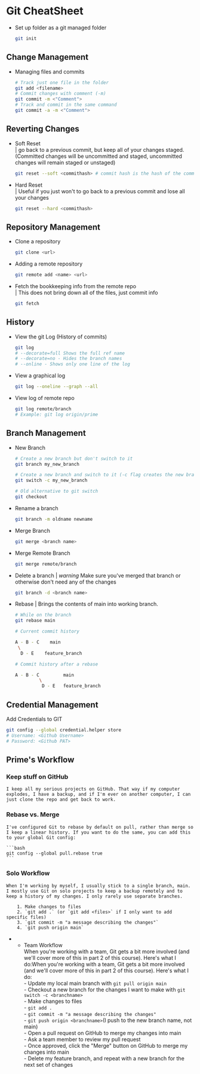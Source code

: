 # Git CheatSheet

* Set up folder as a git managed folder  
    ```bash
    git init
    ```

## Change Management
* Managing files and commits  
    ```bash                                                                                                                                                                                      # Track all files in the folder                                                                                                                                                              git add -all
    # Track just one file in the folder
    git add <filename>
    # Commit changes with comment (-m)
    git commit -m <"Comment">
    # Track and commit in the same command
    git commit -a -m <"Comment">                                                                                                                                                                 ```
## Reverting Changes
* Soft Reset  
| go back to a previous commit, but keep all of your changes staged. (Committed changes will be uncommitted and staged, uncommitted changes will remain staged or unstaged)
    ```bash
    git reset --soft <commithash> # commit hash is the hash of the commit you want to rever too
    ```
* Hard Reset  
| Useful if you just won't to go back to a previous commit and lose all your changes
    ```bash
    git reset --hard <commithash>
    ```
## Repository Management                                                                                                                                                                     
* Clone a repository
    ```bash                                                                                                                                                                                  
    git clone <url>
    ```
* Adding a remote repository
    ```bash
    git remote add <name> <url>
    ```
* Fetch the bookkeeping info from the remote repo  
| This does not bring down all of the files, just commit info
    ```bash
    git fetch
    ```


## History
* View the git Log (History of commits)
    ```bash
    git log
    # --decorate=full Shows the full ref name
    # --decorate=no - Hides the branch names
    # --online - Shows only one line of the log
    ```
* View a graphical log
    ```bash
    git log --oneline --graph --all
    ```
* View log of remote repo
    ```bash
    git log remote/branch
    # Example: git log origin/prime
    ```

## Branch Management
* New Branch
    ```bash
    # Create a new branch but don't switch to it
    git branch my_new_branch
    ```
    ```bash
    # Create a new branch and switch to it (-c flag creates the new branch)
    git switch -c my_new_branch
    ```
    ```bash
    # Old alternative to git switch
    git checkout
    ```
* Rename a branch
    ```bash
    git branch -m oldname newname
    ```
* Merge Branch
    ```bash
    git merge <branch name>
    ```
* Merge Remote Branch
    ```bash
    git merge remote/branch
    ```
* Delete a branch
| *warning* Make sure you've merged that branch or otherwise don't need any of the changes
    ```bash
    git branch -d <branch name>
    ```
* Rebase
| Brings the contents of main into working branch.
    ```bash
    # While on the branch
    git rebase main
    ```
    ```bash
    # Current commit history

    A - B - C    main
     \
      D - E    feature_branch

    # Commit history after a rebase

    A - B - C         main
             \
              D - E   feature_branch
    ```

## Credential Management                                                                                                                                                                     
Add Credentials to GIT                                                                                                                                                                       
```bash                                                                                                                                                                                      
git config --global credential.helper store                                                                                                                                                  
# Username: <Github Username>                                                                                                                                                                
# Password: <Github PAT>                                                                                                                                                                     
```


## Prime's Workflow
### Keep stuff on GitHub
    I keep all my serious projects on GitHub. That way if my computer explodes, I have a backup, and if I'm ever on another computer, I can just clone the repo and get back to work.  

### Rebase vs. Merge
    I've configured Git to rebase by default on pull, rather than merge so I keep a linear history. If you want to do the same, you can add this to your global Git config:  

    ```bash
    git config --global pull.rebase true
    ```
### Solo Workflow  

    When I'm working by myself, I usually stick to a single branch, main. I mostly use Git on solo projects to keep a backup remotely and to keep a history of my changes. I only rarely use separate branches.  

        1. Make changes to files  
        2. `git add .` (or `git add <files>` if I only want to add specific files)  
        3. `git commit -m "a message describing the changes"`  
        4. `git push origin main`    

* - Team Workflow  
    When you're working with a team, Git gets a bit more involved (and we'll cover more of this in part 2 of this course). Here's what I do:When you're working with a team, Git gets a bit more involved (and we'll cover more of this in part 2 of this course). Here's what I do:   
        - Update my local main branch with `git pull origin main`  
        - Checkout a new branch for the changes I want to make with `git switch -c <branchname>`  
        - Make changes to files  
        - `git add .`   
        - `git commit -m "a message describing the changes"`  
        - `git push origin <branchname>`(I push to the new branch name, not main)   
        - Open a pull request on GitHub to merge my changes into main  
        - Ask a team member to review my pull request  
        - Once approved, click the "Merge" button on GitHub to merge my changes into main  
        - Delete my feature branch, and repeat with a new branch for the next set of changes  
